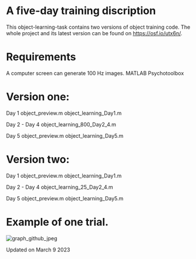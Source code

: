 # A five-day training discription
This object-learning-task contains two versions of object training code.
The whole project and its latest version can be found on https://osf.io/utx6n/.

# Requirements
A computer screen can generate 100 Hz images.
MATLAB
Psychotoolbox

# Version one:

Day 1
object_preview.m
object_learning_Day1.m

Day 2 - Day 4
object_learning_800_Day2_4.m

Day 5
object_preview.m
object_learning_Day5.m

# Version two:
Day 1
object_preview.m
object_learning_Day1.m

Day 2 - Day 4
object_learning_25_Day2_4.m

Day 5
object_preview.m
object_learning_Day5.m

# Example of one trial.

![graph_github_jpeg](https://user-images.githubusercontent.com/12095742/223987714-6560d479-63ea-4c89-8c89-4d01408f016e.jpg)

Updated on March 9 2023
